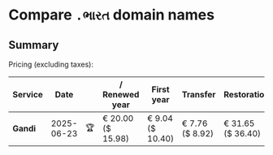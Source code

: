 # Compare `.ભારત` domain names

## Summary

Pricing (excluding taxes):

| Service | Date |  | / Renewed year | First year | Transfer | Restoration |
|--|--|--|--|--|--|--|
| **Gandi** | 2025-06-23 | 🏆 | € 20.00<br>($ 15.98) | € 9.04<br>($ 10.40) | € 7.76<br>($ 8.92) | € 31.65<br>($ 36.40) |
